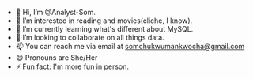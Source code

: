- 👋 Hi, I’m @Analyst-Som.
- 👀 I’m interested in reading and movies(cliche, I know).
- 🌱 I’m currently learning what's different about MySQL. 
- 💞️ I’m looking to collaborate on all things data.
- 📫 You can reach me via email at somchukwumankwocha@gmail.com
- 😄 Pronouns are She/Her
- ⚡ Fun fact: I'm more fun in person.

<!---
Analyst-Som/Analyst-Som is a ✨ special ✨ repository because its `README.md` (this file) appears on your GitHub profile.
You can click the Preview link to take a look at your changes.
--->

